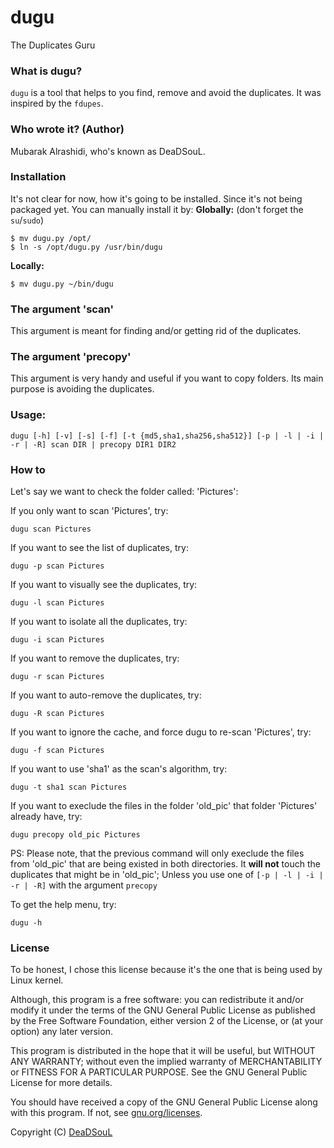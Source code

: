 # dugu
The Duplicates Guru

### What is dugu?
`dugu` is a tool that helps to you find, remove and avoid the duplicates. It was inspired by the `fdupes`.

### Who wrote it? (Author)
Mubarak Alrashidi, who's known as DeaDSouL.


### Installation
It's not clear for now, how it's going to be installed. Since it's not being packaged yet.
You can manually install it by:
**Globally:** (don't forget the `su`/`sudo`)

    $ mv dugu.py /opt/
    $ ln -s /opt/dugu.py /usr/bin/dugu

**Locally:**

    $ mv dugu.py ~/bin/dugu


### The argument 'scan'
This argument is meant for finding and/or getting rid of the duplicates.

### The argument 'precopy'
This argument is very handy and useful if you want to copy folders.
Its main purpose is avoiding the duplicates.


### Usage:
`dugu [-h] [-v] [-s] [-f] [-t {md5,sha1,sha256,sha512}] [-p | -l | -i | -r | -R] scan DIR | precopy DIR1 DIR2`


### How to
Let's say we want to check the folder called: 'Pictures':


If you only want to scan 'Pictures', try:

    dugu scan Pictures

If you want to see the list of duplicates, try:

    dugu -p scan Pictures

If you want to visually see the duplicates, try:

    dugu -l scan Pictures

If you want to isolate all the duplicates, try:

    dugu -i scan Pictures

If you want to remove the duplicates, try:

    dugu -r scan Pictures

If you want to auto-remove the duplicates, try:

    dugu -R scan Pictures

If you want to ignore the cache, and force dugu to re-scan 'Pictures', try:

    dugu -f scan Pictures

If you want to use 'sha1' as the scan's algorithm, try:

    dugu -t sha1 scan Pictures

If you want to execlude the files in the folder 'old_pic' that folder 'Pictures' already have, try:

    dugu precopy old_pic Pictures
PS: Please note, that the previous command will only execlude the files from 'old_pic' that are being existed in both directories. It **will not** touch the duplicates that might be in 'old_pic'; Unless you use one of `[-p | -l | -i | -r | -R]` with the argument `precopy`

To get the help menu, try:

    dugu -h


### License
To be honest, I chose this license because it's the one that is being used by Linux kernel.

Although, this program is a free software: you can redistribute it and/or modify it under the terms of the GNU General Public License as published by the Free Software Foundation, either version 2 of the License, or (at your option) any later version.

This program is distributed in the hope that it will be useful, but WITHOUT ANY WARRANTY; without even the implied warranty of MERCHANTABILITY or FITNESS FOR A PARTICULAR PURPOSE. See the GNU General Public License for more details.

You should have received a copy of the GNU General Public License along with this program.  If not, see [gnu.org/licenses](http://www.gnu.org/licenses/).

Copyright (C) [DeaDSouL](https://github.com/DeaDSouL)
